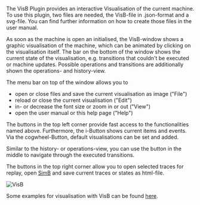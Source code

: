 The VisB Plugin provides an interactive Visualisation of the current machine. To use this plugin, two files are needed, the VisB-file in .json-format and a svg-file.
You can find further information on how to create those files in the user manual.

As soon as the machine is open an initialised, the VisB-window shows a graphic visualisation of the machine, which can be animated by clicking on the visualisation itself.
The bar on the bottom of the window shows the current state of the visualisation, e.g. transitions that couldn't be executed or machine updates.
Possible operations and transitions are additionally shown the operations- and history-view.

The menu bar on top of the window allows you to
* open or close files and save the current visualisation as image ("File")
* reload or close the current visualisation ("Edit")
* in- or decrease the font size or zoom in or out ("View")
* open the user manual or this help page ("Help")

The buttons in the top left corner provide fast access to the functionalities named above.
Furthermore, the i-Button shows current items and events. Via the cogwheel-Button, default visualisations can be set and added.

Similar to the history- or operations-view, you can use the button in the middle to navigate through the executed transitions.

The buttons in the top right corner allow you to open selected traces for replay, open [SimB](../Main%20Menu/Advanced/SimB.md) and save current traces or states as html-file.

![VisB](../../screenshots/Main%20View/VisB.png)

Some examples for visualisation with VisB can be found [here](https://gitlab.cs.uni-duesseldorf.de/general/stups/visb-visualisation-examples).
